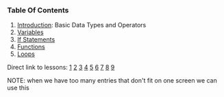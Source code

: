 ### Table Of Contents

1. [Introduction](#lesson1): Basic Data Types and Operators
1. [Variables](#lesson2:variables)
1. [If Statements](#lesson4:if)
1. [Functions](#lesson5:functions)
1. [Loops](#lesson8:loops)

Direct link to lessons: [1](#lesson1) [2](#lesson2) [3](#lesson3) [4](#lesson4) [5](#lesson5) [6](#lesson6) [7](#lesson7) [8](#lesson8) [9](#lesson9)

NOTE: when we have too many entries that don't fit on one screen
we can use this <!-- .slide: style="font-size:80%" -->
